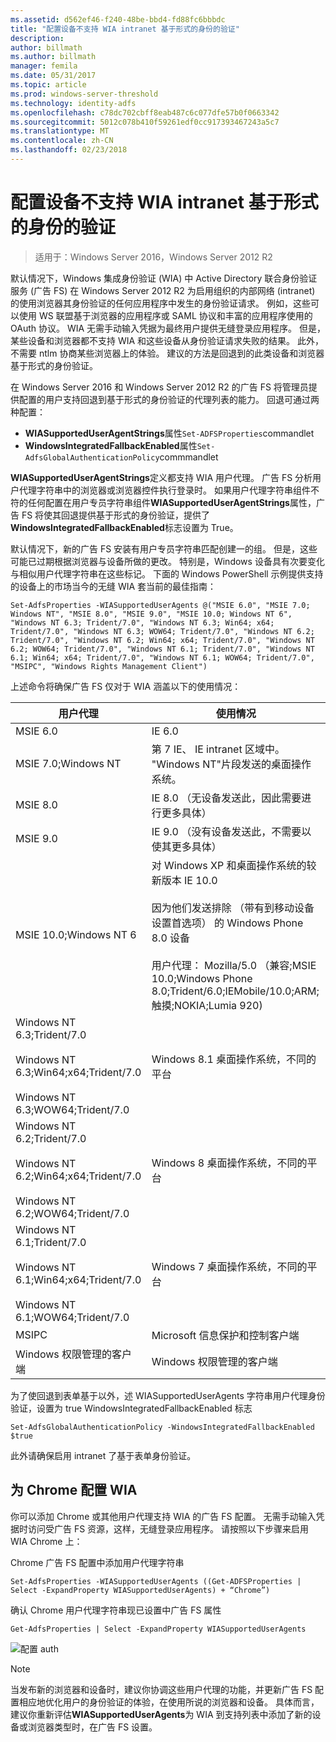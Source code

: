```yaml
---
ms.assetid: d562ef46-f240-48be-bbd4-fd88fc6bbbdc
title: "配置设备不支持 WIA intranet 基于形式的身份的验证"
description: 
author: billmath
ms.author: billmath
manager: femila
ms.date: 05/31/2017
ms.topic: article
ms.prod: windows-server-threshold
ms.technology: identity-adfs
ms.openlocfilehash: c78dc702cbff8eab487c6c077dfe57b0f0663342
ms.sourcegitcommit: 5012c078b410f59261edf0cc917393467243a5c7
ms.translationtype: MT
ms.contentlocale: zh-CN
ms.lasthandoff: 02/23/2018
---
```

# <a name="configuring-intranet-forms-based-authentication-for-devices-that-do-not-support-wia"></a>配置设备不支持 WIA intranet 基于形式的身份的验证

>适用于：Windows Server 2016，Windows Server 2012 R2

默认情况下，Windows 集成身份验证 (WIA) 中 Active Directory 联合身份验证服务 (广告 FS) 在 Windows Server 2012 R2 为启用组织的内部网络 (intranet) 的使用浏览器其身份验证的任何应用程序中发生的身份验证请求。 例如，这些可以使用 WS 联盟基于浏览器的应用程序或 SAML 协议和丰富的应用程序使用的 OAuth 协议。 WIA 无需手动输入凭据为最终用户提供无缝登录应用程序。 但是，某些设备和浏览器都不支持 WIA 和这些设备从身份验证请求失败的结果。 此外，不需要 ntlm 协商某些浏览器上的体验。 建议的方法是回退到的此类设备和浏览器基于形式的身份验证。

在 Windows Server 2016 和 Windows Server 2012 R2 的广告 FS 将管理员提供配置的用户支持回退到基于形式的身份验证的代理列表的能力。 回退可通过两种配置：


- **WIASupportedUserAgentStrings**属性`Set-ADFSProperties`commandlet
- **WindowsIntegratedFallbackEnabled**属性`Set-AdfsGlobalAuthenticationPolicy`commmandlet

**WIASupportedUserAgentStrings**定义都支持 WIA 用户代理。 广告 FS 分析用户代理字符串中的浏览器或浏览器控件执行登录时。 如果用户代理字符串组件不符的任何配置在用户专员字符串组件**WIASupportedUserAgentStrings**属性，广告 FS 将使其回退提供基于形式的身份验证，提供了**WindowsIntegratedFallbackEnabled**标志设置为 True。

默认情况下，新的广告 FS 安装有用户专员字符串匹配创建一的组。 但是，这些可能已过期根据浏览器与设备所做的更改。 特别是，Windows 设备具有次要变化与相似用户代理字符串在这些标记。 下面的 Windows PowerShell 示例提供支持的设备上的市场当今的无缝 WIA 套当前的最佳指南：

    Set-AdfsProperties -WIASupportedUserAgents @("MSIE 6.0", "MSIE 7.0; Windows NT", "MSIE 8.0", "MSIE 9.0", "MSIE 10.0; Windows NT 6", "Windows NT 6.3; Trident/7.0", "Windows NT 6.3; Win64; x64; Trident/7.0", "Windows NT 6.3; WOW64; Trident/7.0", "Windows NT 6.2; Trident/7.0", "Windows NT 6.2; Win64; x64; Trident/7.0", "Windows NT 6.2; WOW64; Trident/7.0", "Windows NT 6.1; Trident/7.0", "Windows NT 6.1; Win64; x64; Trident/7.0", "Windows NT 6.1; WOW64; Trident/7.0", "MSIPC", "Windows Rights Management Client")

上述命令将确保广告 FS 仅对于 WIA 涵盖以下的使用情况：

用户代理|使用情况|
-----|-----|
MSIE 6.0|IE 6.0|
MSIE 7.0;Windows NT|第 7 IE、 IE intranet 区域中。 "Windows NT"片段发送的桌面操作系统。|
MSIE 8.0|IE 8.0 （无设备发送此，因此需要进行更多具体）|
MSIE 9.0|IE 9.0 （没有设备发送此，不需要以使其更多具体）|
MSIE 10.0;Windows NT 6|对 Windows XP 和桌面操作系统的较新版本 IE 10.0</br></br>因为他们发送排除 （带有到移动设备设置首选项） 的 Windows Phone 8.0 设备</br></br>用户代理： Mozilla/5.0 （兼容;MSIE 10.0;Windows Phone 8.0;Trident/6.0;IEMobile/10.0;ARM;触摸;NOKIA;Lumia 920)|
Windows NT 6.3;Trident/7.0</br></br>Windows NT 6.3;Win64;x64;Trident/7.0</br></br>Windows NT 6.3;WOW64;Trident/7.0| Windows 8.1 桌面操作系统，不同的平台|
Windows NT 6.2;Trident/7.0</br></br>Windows NT 6.2;Win64;x64;Trident/7.0</br></br>Windows NT 6.2;WOW64;Trident/7.0|Windows 8 桌面操作系统，不同的平台|
Windows NT 6.1;Trident/7.0</br></br>Windows NT 6.1;Win64;x64;Trident/7.0</br></br>Windows NT 6.1;WOW64;Trident/7.0|Windows 7 桌面操作系统，不同的平台|
MSIPC| Microsoft 信息保护和控制客户端|
Windows 权限管理的客户端|Windows 权限管理的客户端|

为了使回退到表单基于以外，述 WIASupportedUserAgents 字符串用户代理身份验证，设置为 true WindowsIntegratedFallbackEnabled 标志

    Set-AdfsGlobalAuthenticationPolicy -WindowsIntegratedFallbackEnabled $true

此外请确保启用 intranet 了基于表单身份验证。

## <a name="configuring-wia-for-chrome"></a>为 Chrome 配置 WIA
你可以添加 Chrome 或其他用户代理支持 WIA 的广告 FS 配置。 无需手动输入凭据时访问受广告 FS 资源，这样，无缝登录应用程序。 请按照以下步骤来启用 WIA Chrome 上：

Chrome 广告 FS 配置中添加用户代理字符串

    Set-AdfsProperties -WIASupportedUserAgents ((Get-ADFSProperties | Select -ExpandProperty WIASupportedUserAgents) + “Chrome”)
    
确认 Chrome 用户代理字符串现已设置中广告 FS 属性

    Get-AdfsProperties | Select -ExpandProperty WIASupportedUserAgents

![配置 auth](media/Configure-intranet-forms-based-authentication-for-devices-that-do-not-support-WIA/chrome1.png) 

>[!NOTE]   
> 当发布新的浏览器和设备时，建议你协调这些用户代理的功能，并更新广告 FS 配置相应地优化用户的身份验证的体验，在使用所说的浏览器和设备。 具体而言，建议你重新评估**WIASupportedUserAgents**为 WIA 到支持列表中添加了新的设备或浏览器类型时，在广告 FS 设置。


